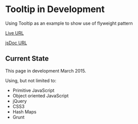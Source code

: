 <h1>Tooltip in Development</h1> 
<p>Using Tooltip as an example to show use of flyweight pattern</p>
<p><a href="http://jvmqueue.com//toolTip/site/">Live URL</a></p>
<p><a href="http://jvmqueue.com//toolTip/site/doc/">jsDoc URL</a></p>
<h2>Current State</h2>
<p>This page in development March 2015.</p>
<p>Using, but not limited to:</p>
<ul>
	<li>Primitive JavaScript</li>
	<li>Object oriented JavaScript</li>
	<li>jQuery</li>
	<li>CSS3</li>	
	<li>Hash Maps</li>
	<li>Grunt</li>
</ul>

</dl>



 

 

